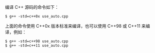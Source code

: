 编译 C++ 源码的命令如下：

```shell
$ g++ -std=c++0x use_auto.cpp
```

上面的命令使用 C++0x 版本标准来编译，也可以使用 C++98 或 C++11 来编译，例如：

```shell
$ g++ -std=c++98 use_auto.cpp
$ g++ -std=c++11 use_auto.cpp
```

